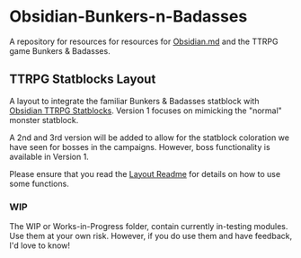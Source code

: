 # Obsidian-Bunkers-n-Badasses

A repository for resources for resources for [Obsidian.md](https://obsidian.md) and the TTRPG game Bunkers &amp; Badasses.

## TTRPG Statblocks Layout

A layout to integrate the familiar Bunkers & Badasses statblock with [Obsidian TTRPG Statblocks](https://github.com/valentine195/obsidian-5e-statblocks).
Version 1 focuses on mimicking the "normal" monster statblock. 

A 2nd and 3rd version will be added to allow for the statblock coloration we have seen for bosses in the campaigns. However, boss functionality is available in Version 1. 

Please ensure that you read the [Layout Readme](https://github.com/sigrunixia/Obsidian-Bunkers-n-Badasses/blob/main/TTRPG-Statblocks/Bestiary/BnB-Statblock-Readme.md) for details on how to use some functions.

### WIP

The WIP or Works-in-Progress folder, contain currently in-testing modules. Use them at your own risk. However, if you do use them and have feedback, I'd love to know!
